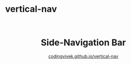 # vertical-nav
<!-- PROJECT LOGO -->
<br />
<p align="center">
  <h1 align="center">Side-Navigation Bar</h1>

  <p align="center">
    <a href="https://codingvivek.github.io/vertical-nav/">codingvivek.github.io/vertical-nav</a>
    <br />
    <br />
  </p>
</p>
